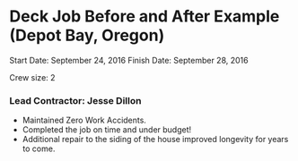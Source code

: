 # Deck Job Before and After Example (Depot Bay, Oregon)

Start Date: September 24, 2016
Finish Date: September 28, 2016

Crew size: 2

### Lead Contractor: Jesse Dillon

+ Maintained Zero Work Accidents.
+ Completed the job on time and under budget!
+ Additional repair to the siding of the house improved longevity for years to come.

[Before-After]: https://github.com/adam-p/markdown-here/raw/master/src/common/images/icon48.png "Deck in Depot Bay"
